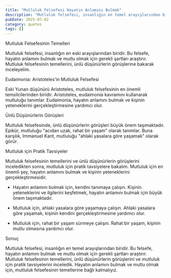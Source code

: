 ```yaml
---
title: "Mutluluk Felsefesi Hayatın Anlamını Bulmak"
description: "Mutluluk felsefesi, insanlığın en temel arayışlarından biridir. Bu felsefe, hayatın anlamını bulmak ve mutlu olmak için gerekli şartları araştırır. Bu yazıda..."
pubDate: 2025-07-02
category: quotes
tags: []
---
```


Mutluluk Felsefesinin Temelleri

Mutluluk felsefesi, insanlığın en eski arayışlarından biridir. Bu felsefe, hayatın anlamını bulmak ve mutlu olmak için gerekli şartları araştırır. Mutluluk felsefesinin temellerini, ünlü düşünürlerin görüşlerine bakarak inceleyelim.

Eudaimonia: Aristoteles'in Mutluluk Felsefesi

Eski Yunan düşünürü Aristoteles, mutluluk felsefesinin en önemli temsilcilerinden biridir. Aristoteles, eudaimonia kavramını kullanarak mutluluğu tanımlar. Eudaimonia, hayatın anlamını bulmak ve kişinin yeteneklerini gerçekleştirmesine yardımcı olur.

Ünlü Düşünürlerin Görüşleri

Mutluluk felsefesinde, ünlü düşünürlerin görüşleri büyük önem taşımaktadır. Epikür, mutluluğu "acıdan uzak, rahat bir yaşam" olarak tanımlar. Buna karşılık, Immanuel Kant, mutluluğu "ahlaki yasalara göre yaşamak" olarak görür.

Mutluluk için Pratik Tavsiyeler

Mutluluk felsefesinin temellerini ve ünlü düşünürlerin görüşlerini inceledikten sonra, mutluluk için pratik tavsiyelere bakalım. Mutluluk için en önemli şey, hayatın anlamını bulmak ve kişinin yeteneklerini gerçekleştirmesidir.

* Hayatın anlamını bulmak için, kendini tanımaya çalışın. Kişinin yeteneklerini ve ilgilerini keşfetmek, hayatın anlamını bulmak için büyük önem taşımaktadır.

* Mutluluk için, ahlaki yasalara göre yaşamaya çalışın. Ahlaki yasalara göre yaşamak, kişinin kendini gerçekleştirmesine yardımcı olur.

* Mutluluk için, rahat bir yaşam sürmeye çalışın. Rahat bir yaşam, kişinin mutlu olmasına yardımcı olur.

Sonuç

Mutluluk felsefesi, insanlığın en temel arayışlarından biridir. Bu felsefe, hayatın anlamını bulmak ve mutlu olmak için gerekli şartları araştırır. Mutluluk felsefesinin temellerini, ünlü düşünürlerin görüşlerini ve mutluluk için pratik tavsiyelerini inceledik. Hayatın anlamını bulmak ve mutlu olmak için, mutluluk felsefesinin temellerine bağlı kalmalıyız.